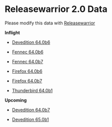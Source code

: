 

Releasewarrior 2.0 Data
=======================

Please modify this data with [Releasewarrior](https://github.com/mozilla-releng/releasewarrior-2.0)

**Inflight**

* [Devedition 64.0b6](/inflight/devedition/devedition-devedition-64.0b6.md)

* [Fennec 64.0b6](/inflight/fennec/fennec-beta-64.0b6.md)

* [Fennec 64.0b7](/inflight/fennec/fennec-beta-64.0b7.md)

* [Firefox 64.0b6](/inflight/firefox/firefox-beta-64.0b6.md)

* [Firefox 64.0b7](/inflight/firefox/firefox-beta-64.0b7.md)

* [Thunderbird 64.0b1](/inflight/thunderbird/thunderbird-beta-64.0b1.md)

**Upcoming**

* [Devedition 64.0b7](/upcoming/devedition/devedition-devedition-64.0b7.md)

* [Devedition 65.0b1](/upcoming/devedition/devedition-devedition-65.0b1.md)

